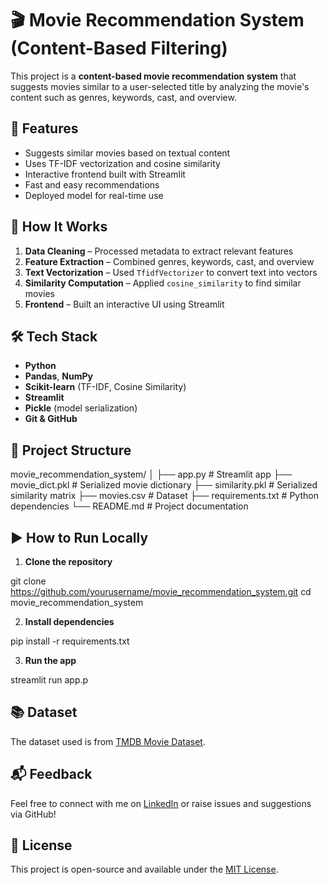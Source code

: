 
# 🎬 Movie Recommendation System (Content-Based Filtering)

This project is a **content-based movie recommendation system** that suggests movies similar to a user-selected title by analyzing the movie's content such as genres, keywords, cast, and overview.



## 🚀 Features

- Suggests similar movies based on textual content
- Uses TF-IDF vectorization and cosine similarity
- Interactive frontend built with Streamlit
- Fast and easy recommendations
- Deployed model for real-time use


## 🧠 How It Works

1. **Data Cleaning** – Processed metadata to extract relevant features
2. **Feature Extraction** – Combined genres, keywords, cast, and overview
3. **Text Vectorization** – Used `TfidfVectorizer` to convert text into vectors
4. **Similarity Computation** – Applied `cosine_similarity` to find similar movies
5. **Frontend** – Built an interactive UI using Streamlit



## 🛠️ Tech Stack

- **Python**
- **Pandas**, **NumPy**
- **Scikit-learn** (TF-IDF, Cosine Similarity)
- **Streamlit**
- **Pickle** (model serialization)
- **Git & GitHub**


## 📁 Project Structure


movie\_recommendation\_system/
│
├── app.py                    # Streamlit app
├── movie\_dict.pkl            # Serialized movie dictionary
├── similarity.pkl            # Serialized similarity matrix
├── movies.csv                # Dataset
├── requirements.txt          # Python dependencies
└── README.md                 # Project documentation



## ▶️ How to Run Locally

1. **Clone the repository**

git clone https://github.com/yourusername/movie_recommendation_system.git
cd movie_recommendation_system


2. **Install dependencies**

pip install -r requirements.txt

3. **Run the app**

streamlit run app.p


## 📚 Dataset

The dataset used is from [TMDB Movie Dataset](https://www.kaggle.com/tmdb/tmdb-movie-metadata).



## 📬 Feedback

Feel free to connect with me on [LinkedIn](https://www.linkedin.com/in/navinyadav-ai) or raise issues and suggestions via GitHub!



## 📌 License

This project is open-source and available under the [MIT License](LICENSE).

